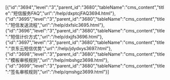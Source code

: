 [{"id":"3694","level":"3","parent_id":"3680","tableName":"cms_content","title":"短信服务FAQ","url":"/help/dxptcjFAQ3694.html"},{"id":"3695","level":"3","parent_id":"3680","tableName":"cms_content","title":"短信发送流程","url":"/help/dxfslc3695.html"},{"id":"3696","level":"3","parent_id":"3680","tableName":"cms_content","title":"短信计价方式","url":"/help/dxjjfs3696.html"},{"id":"3697","level":"3","parent_id":"3680","tableName":"cms_content","title":"京东云短信优势","url":"/help/jdydxys3697.html"},{"id":"3698","level":"3","parent_id":"3680","tableName":"cms_content","title":"模板审核规则","url":"/help/mbshgz3698.html"},{"id":"3699","level":"3","parent_id":"3680","tableName":"cms_content","title":"签名审核规则","url":"/help/qmshgz3699.html"}]